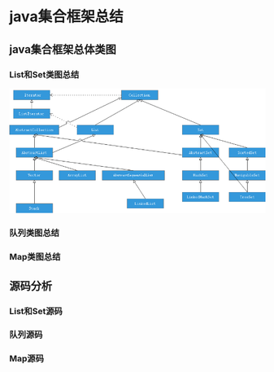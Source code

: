 # java集合框架总结
## java集合框架总体类图
### List和Set类图总结
![List 和Set 类图](https://github.com/sunwnehongl/LearningSummary/blob/master/image/collection/java%E9%9B%86%E5%90%88%E7%B1%BB%E5%9B%BE.png "List 和Set 类图")
### 队列类图总结
### Map类图总结
## 源码分析
### List和Set源码
### 队列源码
### Map源码
